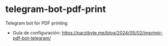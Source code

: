 # telegram-bot-pdf-print
 Telegram bot for PDF printing

- Guía de configuración: https://parzibyte.me/blog/2024/05/02/imprimir-pdf-bot-telegram/
